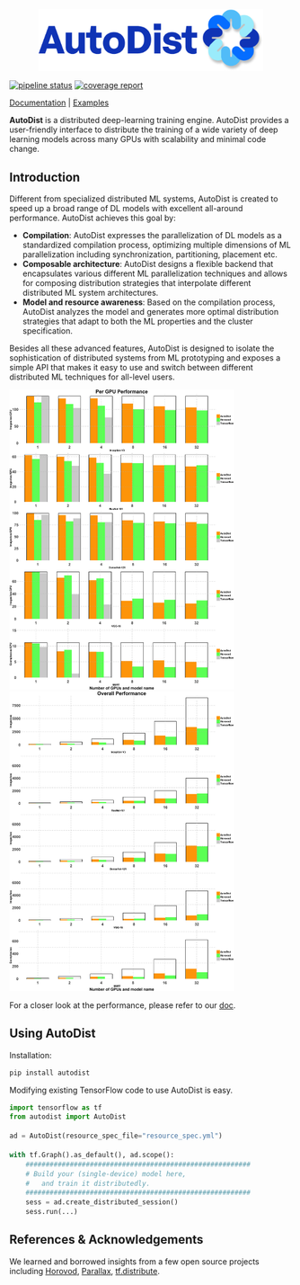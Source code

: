 
<p align="center"><img src="docs/_static/img/logo.png" width=400 /></p>

[![pipeline status](https://img.shields.io/badge/dynamic/json?url=https://jenkins.petuum.io/job/AutoDist/job/master/lastBuild/api/json&label=build&query=$.result&color=important)](https://github.com/petuum/autodist/commits/master)
[![coverage report](https://img.shields.io/badge/dynamic/json?url=https://jenkins.petuum.io/job/AutoDist/job/master/lastSuccessfulBuild/artifact/coverage-report/jenkinscovdata.json&label=coverage&query=$.total_coverage_pct&color=important)](https://github.com/petuum/autodist/commits/master)

[Documentation](https://petuum.github.io/autodist) |
[Examples](https://github.com/petuum/autodist/tree/master/examples/benchmark)

**AutoDist** is a distributed deep-learning training engine. 
AutoDist provides a user-friendly interface to distribute the training of a wide variety of deep learning models 
across many GPUs with scalability and minimal code change.

## Introduction
Different from specialized distributed ML systems, AutoDist is created to speed up a broad range of DL models with excellent all-around performance.
AutoDist achieves this goal by:
- **Compilation**: AutoDist expresses the parallelization of DL models as a standardized compilation process, optimizing multiple dimensions of ML 
parallelization including synchronization, partitioning, placement etc. 
- **Composable architecture**: AutoDist designs a flexible backend that encapsulates various different ML parallelization techniques and 
allows for composing distribution strategies that interpolate different distributed ML system architectures.     
- **Model and resource awareness**: Based on the compilation process, AutoDist analyzes the model and generates more optimal distribution strategies that 
adapt to both the ML properties and the cluster specification.

Besides all these advanced features, AutoDist is designed to isolate the sophistication of distributed systems 
from ML prototyping and exposes a simple API that makes it easy to use and switch between different distributed ML techniques 
for all-level users.

<p float="left"><img src="docs/_static/img/Figure1.png" width=400 /><img src="docs/_static/img/Figure2.png" width=400 /></p>

For a closer look at the performance, please refer to our [doc](https://petuum.github.io/autodist/usage/performance.html).

## Using AutoDist

Installation:

```bash
pip install autodist
```

Modifying existing TensorFlow code to use AutoDist is easy.

```python
import tensorflow as tf
from autodist import AutoDist

ad = AutoDist(resource_spec_file="resource_spec.yml")

with tf.Graph().as_default(), ad.scope():
    ########################################################
    # Build your (single-device) model here, 
    #   and train it distributedly.
    ########################################################
    sess = ad.create_distributed_session()
    sess.run(...)
```

## References & Acknowledgements

We learned and borrowed insights from a few open source projects 
including
[Horovod](https://github.com/horovod/horovod),
[Parallax](https://github.com/snuspl/parallax),
[tf.distribute](https://github.com/tensorflow/tensorflow/tree/master/tensorflow/python/distribute).
